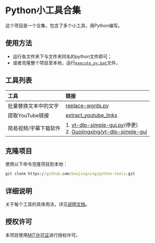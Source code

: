 # Python小工具合集
这个项目是一个合集，包含了多个小工具，用Python编写。
## 使用方法
- 运行各文件夹下与文件夹同名的python文件即可；
- 或者克隆整个项目至本地，运行[`execute_py.bat`](execute_py.bat)文件。
## 工具列表
工具 | 链接
:-|:-
批量替换文本中的文字 | [replace-words.py](replace-words/replace-words.py)
提取YouTube链接 | [extract_youtube_links](extract_youtube_links)
简易视频/字幕下载软件 | 1. [yt-dlp-simple-gui.py](yt-dlp-simple-gui/yt-dlp-simple-gui.py)(停更)<br/>2. [Guojingxing/yt-dlp-simple-gui](https://github.com/Guojingxing/yt-dlp-simple-gui)
## 克隆项目
使用以下命令克隆项目到本地：
```bat
git clone https://github.com/Guojingxing/python-tools.git
```
## 详细说明
关于每个工具的具体用法，详见[说明文档](https://github.com/Guojingxing/python-tools/wiki)。
## 授权许可
本项目使用[MIT许可证](LICENSE)进行授权许可。
